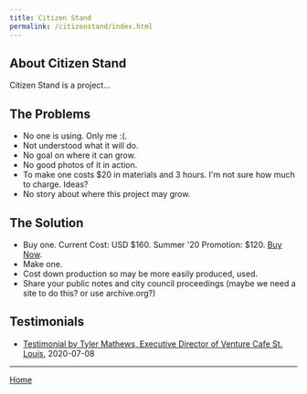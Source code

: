```yaml
---
title: Citizen Stand
permalink: /citizenstand/index.html
---
```


## About Citizen Stand

Citizen Stand is a project...

## The Problems

- No one is using. Only me :(.
- Not understood what it will do.
- No goal on where it can grow.
- No good photos of it in action.
- To make one costs $20 in materials and 3 hours. I'm not sure how much to charge. Ideas?
- No story about where this project may grow.

## The Solution

- Buy one. Current Cost: USD $160. Summer '20 Promotion: $120. <a href="mailto:{{site.email}}?subject=Buy Citizen Stand Now">Buy Now</a>.
- Make one.
- Cost down production so may be more easily produced, used.
- Share your public notes and city council proceedings (maybe we need a site to do this? or use archive.org?)

## Testimonials

- <a href="/citizenstand/testimonial-tyler.wav">Testimonial by Tyler Mathews, Executive Director of Venture Cafe St. Louis</a>, 2020-07-08

---

<a href="/">Home</a>
